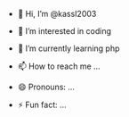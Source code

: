 - 👋 Hi, I’m @kassI2003
- 👀 I’m interested in coding
- 🌱 I’m currently learning php

- 📫 How to reach me ...
- 😄 Pronouns: ...
- ⚡ Fun fact: ...

<!---
kassI2003/kassI2003 is a ✨ special ✨ repository because its `README.md` (this file) appears on your GitHub profile.
You can click the Preview link to take a look at your changes.
--->
